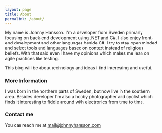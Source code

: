 ```yaml
---
layout: page
title: About
permalink: /about/
---
```


My name is Johnny Hansson. I'm a developer from Sweden primarly focusing on back-end development using .NET and C#. I also enjoy front-end development and other languages beside C#. I try to stay open minded and select tools and languages based on context instead of religious beliefs. With that said even I have my opinions which makes me lean on agile practices like testing.

This blog will be about technology and ideas I find interesting and useful.

### More Information

I was born in the northern parts of Sweden, but now live in the southern area. Besides developer I'm also a hobby photographer and cyclist which finds it interesting to fiddle around with electronics from time to time. 

### Contact me

You can reach me at [mail@johnnyhansson.com](mailto:mail@johnnyhansson.com)
